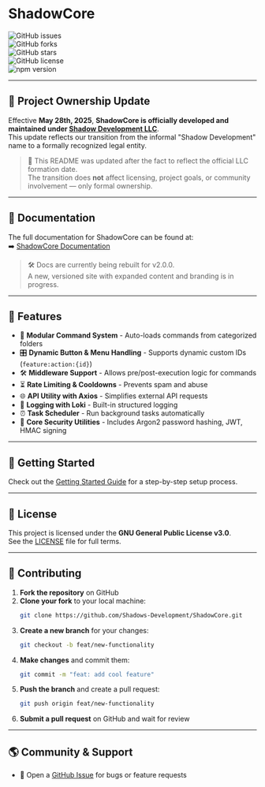 # ShadowCore

![GitHub issues](https://img.shields.io/github/issues/Shadows-Development/ShadowCore?style=flat-square)  
![GitHub forks](https://img.shields.io/github/forks/Shadows-Development/ShadowCore?style=flat-square)  
![GitHub stars](https://img.shields.io/github/stars/Shadows-Development/ShadowCore?style=flat-square)  
![GitHub license](https://img.shields.io/github/license/Shadows-Development/ShadowCore?style=flat-square)  
![npm version](https://img.shields.io/npm/v/@shadow-dev/core?style=flat-square)

---

## 🏢 Project Ownership Update

Effective **May 28th, 2025**, **ShadowCore is officially developed and maintained under [Shadow Development LLC](https://shadowdevelopment.net)**.  
This update reflects our transition from the informal "Shadow Development" name to a formally recognized legal entity.

> 🔐 This README was updated after the fact to reflect the official LLC formation date.  
> The transition does **not** affect licensing, project goals, or community involvement — only formal ownership.

---


## 📖 Documentation

The full documentation for ShadowCore can be found at:  
➡️ [ShadowCore Documentation](https://docs.shadowdevelopment.net/shadowcore)

> 🛠️ Docs are currently being rebuilt for v2.0.0.  
> A new, versioned site with expanded content and branding is in progress.

---

## 🌟 Features

- 🚀 **Modular Command System** - Auto-loads commands from categorized folders
- 🎛 **Dynamic Button & Menu Handling** - Supports dynamic custom IDs (`feature:action:{id}`)
- 🛠 **Middleware Support** - Allows pre/post-execution logic for commands
- ⏳ **Rate Limiting & Cooldowns** - Prevents spam and abuse
- 🌐 **API Utility with Axios** - Simplifies external API requests
- 📜 **Logging with Loki** - Built-in structured logging
- ⏰ **Task Scheduler** - Run background tasks automatically
- 🔐 **Core Security Utilities** - Includes Argon2 password hashing, JWT, HMAC signing

---

## 🚀 Getting Started

Check out the [Getting Started Guide](https://docs.shadowdevelopment.net/shadowcore/getting-started) for a step-by-step setup process.

---

## 📜 License

This project is licensed under the **GNU General Public License v3.0**.  
See the [LICENSE](LICENSE) file for full terms.

---

## 🤝 Contributing

1. **Fork the repository** on GitHub  
2. **Clone your fork** to your local machine:
   ```bash
   git clone https://github.com/Shadows-Development/ShadowCore.git
   ```
3. **Create a new branch** for your changes:
   ```bash
   git checkout -b feat/new-functionality
   ```
4. **Make changes** and commit them:
   ```bash
   git commit -m "feat: add cool feature"
   ```
5. **Push the branch** and create a pull request:
   ```bash
   git push origin feat/new-functionality
   ```
6. **Submit a pull request** on GitHub and wait for review

---

## 🌎 Community & Support

- 💬 Open a [GitHub Issue](https://github.com/Shadows-Development/ShadowCore/issues) for bugs or feature requests
